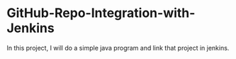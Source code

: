 # GitHub-Repo-Integration-with-Jenkins
In this project, I will do a simple java program and link that project in jenkins.
